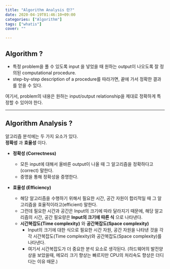 ```yaml
---
title: "Algorithm Analysis 란?"
date: 2020-04-19T01:46:10+09:00
categories: ["Algorithm"]
tags: ["whatis"]
cover: ""

---
```



## Algorithm ?
- 특정 problem을 풀 수 있도록 input 을 넣었을 때 원하는 output이 나오도록 잘 정의된 computational procedure.  
- step-by-step description of a procedure를 따라가면, 끝에 가서 정확한 결과를 얻을 수 있다.

여기서, problem의 내용은 원하는 input/output relationship을 제대로 정확하게 특정할 수 있어야 한다.

---

## Algorithm Analysis ?
알고리즘 분석에는 두 가지 요소가 있다.  
__정확성__ 과 __효율성__ 이다.

- __정확성 (Correctness)__
    - 모든 input에 대해서 올바른 output이 나올 때 그 알고리즘을 정확하다고(correct) 말한다.
    - 증명을 통해 정확성을 증명한다.

- __효율성 (Efficiency)__
    - 해당 알고리즘을 수행하기 위해서 필요한 시간, 공간 자원이 합리적일 때 그 알고리즘을 효율적이라고(efficient) 말한다.
    - 그런데 필요한 시간과 공간은 Input의 크기에 따라 달라지기 때문에, 해당 알고리즘의 시간, 공간 필요량은 __Input의 크기에 따른 식__ 으로 나타낸다.
    - __시간복잡도(Time complexity)__ 와 __공간복잡도(Space complexity)__   
        - Input의 크기에 대한 식으로 필요한 시간 자원, 공간 자원을 나타낸 것을 각각 시간복잡도(Time complexity)와 공간복잡도(Space complexity)를 나타낸다.  
        - 여기서 시간복잡도가 더 중요한 분석 요소로 생각된다.  (하드웨어의 발전양상을 보았을때, 메모리 크기 향상는 빠르지만 CPU의 처리속도 향상은 더디다는 이유 때문.)
